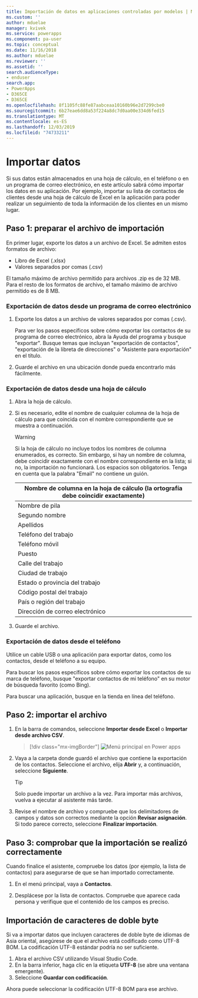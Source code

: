 ```yaml
---
title: Importación de datos en aplicaciones controladas por modelos | MicrosoftDocs
ms.custom: ''
author: mduelae
manager: kvivek
ms.service: powerapps
ms.component: pa-user
ms.topic: conceptual
ms.date: 11/16/2018
ms.author: mduelae
ms.reviewer: ''
ms.assetid: ''
search.audienceType:
- enduser
search.app:
- PowerApps
- D365CE
- D365CE
ms.openlocfilehash: 8f1105fc88fe87aabceaa10160b96e2d7299cbe0
ms.sourcegitcommit: 6b27eae6dd8a53f224a8dc7d0aa00e334d6fed15
ms.translationtype: MT
ms.contentlocale: es-ES
ms.lasthandoff: 12/03/2019
ms.locfileid: "74733211"
---
```

# <a name="import-data"></a>Importar datos

Si sus datos están almacenados en una hoja de cálculo, en el teléfono o en un programa de correo electrónico, en este artículo sabrá cómo importar los datos en su aplicación. Por ejemplo, importar su lista de contactos de clientes desde una hoja de cálculo de Excel en la aplicación para poder realizar un seguimiento de toda la información de los clientes en un mismo lugar.
  
## <a name="step-1-get-your-import-file-ready"></a>Paso 1: preparar el archivo de importación  
En primer lugar, exporte los datos a un archivo de Excel. Se admiten estos formatos de archivo:
 - Libro de Excel (.xlsx)
 - Valores separados por comas (.csv)
  
El tamaño máximo de archivo permitido para archivos .zip es de 32 MB. Para el resto de los formatos de archivo, el tamaño máximo de archivo permitido es de 8 MB.  
  
### <a name="export-data-from-an-email-program"></a>Exportación de datos desde un programa de correo electrónico  
  
1.  Exporte los datos a un archivo de valores separados por comas (.csv).  
  
     Para ver los pasos específicos sobre cómo exportar los contactos de su programa de correo electrónico, abra la Ayuda del programa y busque "exportar". Busque temas que incluyan "exportación de contactos", "exportación de la libreta de direcciones" o "Asistente para exportación" en el título.  
  
2.  Guarde el archivo en una ubicación donde pueda encontrarlo más fácilmente.  
  
### <a name="export-data-from-a-spreadsheet"></a>Exportación de datos desde una hoja de cálculo  
  
1.  Abra la hoja de cálculo.  
  
2.  Si es necesario, edite el nombre de cualquier columna de la hoja de cálculo para que coincida con el nombre correspondiente que se muestra a continuación.  
  
    > [!WARNING]
    > Si la hoja de cálculo no incluye todos los nombres de columna enumerados, es correcto. Sin embargo, si hay un nombre de columna, debe coincidir exactamente con el nombre correspondiente en la lista; si no, la importación no funcionará. Los espacios son obligatorios. Tenga en cuenta que la palabra "Email" no contiene un guión.  

    |**Nombre de columna en la hoja de cálculo (la ortografía debe coincidir exactamente)**|
    |---------|
    |Nombre de pila|  
    |Segundo nombre|  
    |Apellidos|  
    |Teléfono del trabajo|  
    |Teléfono móvil|  
    |Puesto|  
    |Calle del trabajo|  
    |Ciudad de trabajo|  
    |Estado o provincia del trabajo|  
    |Código postal del trabajo|  
    |País o región del trabajo|  
    |Dirección de correo electrónico|  
  
3.  Guarde el archivo.  
  
### <a name="export-data-from-your-phone"></a>Exportación de datos desde el teléfono  

Utilice un cable USB o una aplicación para exportar datos, como los contactos, desde el teléfono a su equipo.
  
Para buscar los pasos específicos sobre cómo exportar los contactos de su marca de teléfono, busque "exportar contactos de mi teléfono" en su motor de búsqueda favorito (como Bing).  
  
Para buscar una aplicación, busque en la tienda en línea del teléfono.  
  
## <a name="step-2-import-the-file"></a>Paso 2: importar el archivo 
  
1. En la barra de comandos, seleccione **Importar desde Excel** o **Importar desde archivo CSV**.

   > [!div class="mx-imgBorder"]
   > ![Menú principal en Power apps](media/import.png "Menú principal en Power apps")
  
2. Vaya a la carpeta donde guardó el archivo que contiene la exportación de los contactos. Seleccione el archivo, elija **Abrir** y, a continuación, seleccione **Siguiente**.  
  
   > [!TIP]
   > Solo puede importar un archivo a la vez. Para importar más archivos, vuelva a ejecutar al asistente más tarde.
   
3. Revise el nombre de archivo y compruebe que los delimitadores de campos y datos son correctos mediante la opción **Revisar asignación**. Si todo parece correcto, seleccione **Finalizar importación**.  
 
## <a name="step-3-check-that-the-import-is-successful"></a>Paso 3: comprobar que la importación se realizó correctamente

Cuando finalice el asistente, compruebe los datos (por ejemplo, la lista de contactos) para asegurarse de que se han importado correctamente.  
  
1. En el menú principal, vaya a **Contactos**.
  
2. Desplácese por la lista de contactos. Compruebe que aparece cada persona y verifique que el contenido de los campos es preciso.

## <a name="import-double-byte-characters"></a>Importación de caracteres de doble byte 

Si va a importar datos que incluyen caracteres de doble byte de idiomas de Asia oriental, asegúrese de que el archivo está codificado como UTF-8 BOM. La codificación UTF-8 estándar podría no ser suficiente.

1. Abra el archivo CSV utilizando Visual Studio Code.
2. En la barra inferior, haga clic en la etiqueta **UTF-8** (se abre una ventana emergente). 
3. Seleccione **Guardar con codificación**. 

Ahora puede seleccionar la codificación UTF-8 BOM para ese archivo.

